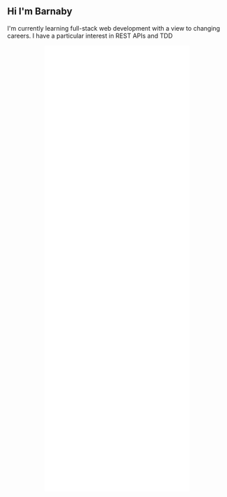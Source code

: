 ## Hi I'm Barnaby

I'm currently learning full-stack web development with a view to changing careers. I have a particular interest in REST APIs and TDD

<p style="text-align:center">
  <img src="/github-metrics.svg" alt="Metrics">
</p>

<!--
**barns/barns** is a ✨ _special_ ✨ repository because its `README.md` (this file) appears on your GitHub profile.

Here are some ideas to get you started:

- 🔭 I’m currently working on ...
- 🌱 I’m currently learning ...
- 👯 I’m looking to collaborate on ...
- 🤔 I’m looking for help with ...
- 💬 Ask me about ...
- 📫 How to reach me: ...
- 😄 Pronouns: ...
- ⚡ Fun fact: ...
-->
